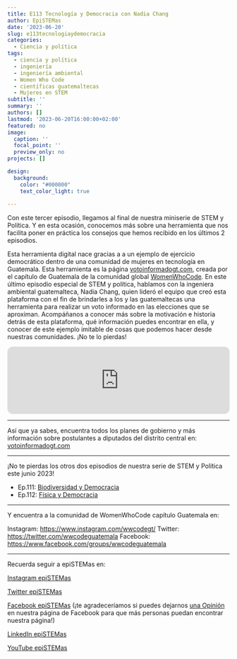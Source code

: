 ```yaml
---
title: E113 Tecnología y Democracia con Nadia Chang
author: EpiSTEMas
date: '2023-06-20'
slug: e113tecnologiaydemocracia
categories:
  - Ciencia y política
tags:
  - ciencia y política
  - ingeniería
  - ingeniería ambiental
  - Women Who Code
  - científicas guatemaltecas
  - Mujeres en STEM
subtitle: ''
summary: ''
authors: []
lastmod: '2023-06-20T16:00:00+02:00'
featured: no
image:
  caption: ''
  focal_point: ''
  preview_only: no
projects: []

design:
  background:
    color: "#000000"
    text_color_light: true
    
---
```


Con este tercer episodio, llegamos al final de nuestra miniserie de STEM y Política. Y en esta ocasión, conocemos más sobre una herramienta que nos facilita poner en práctica los consejos que hemos recibido en los últimos 2 episodios.

Esta herramienta digital nace gracias a a un ejemplo de ejercicio democrático dentro de una comunidad de mujeres en tecnología en Guatemala. Esta herramienta es la página [votoinformadogt.com](https://votoinformadogt.com/), creada por el capítulo de Guatemala de la comunidad global [WomenWhoCode](https://www.womenwhocode.com/guatemala). En este último episodio especial de STEM y política, hablamos con la ingeniera ambiental guatemalteca, Nadia Chang, quien lideró el equipo que creó esta plataforma con el fin de brindarles a los y las guatemaltecas una herramienta para realizar un voto informado en las elecciones que se aproximan. Acompáñanos a conocer más sobre la motivación e historia detrás de esta plataforma, qué información puedes encontrar en ella, y conocer de este ejemplo imitable de cosas que podemos hacer desde nuestras comunidades. ¡No te lo pierdas!

<iframe style="border-radius:12px" src="https://open.spotify.com/embed/show/6lflzlFqQRKjaKiXojsQGV?utm_source=generator&theme=0" width="100%" height="152" frameBorder="0" allowfullscreen="" allow="autoplay; clipboard-write; encrypted-media; fullscreen; picture-in-picture" loading="lazy"></iframe>

- - - - -

Así que ya sabes, encuentra todos los planes de gobierno y más información sobre postulantes a diputados del distrito central en: [votoinformadogt.com](https://votoinformadogt.com/)

- - - - -

¡No te pierdas los otros dos episodios de nuestra serie de STEM y Política este junio 2023!

- Ep.111: [Biodiversidad y Democracia](https://www.epistemas.com/post/e111biodiversidadydemocracia/)
- Ep.112: [Física y Democracia](https://www.epistemas.com/post/e112fisicaydemocracia/) 

- - - - -

Y encuentra a la comunidad de WomenWhoCode capítulo Guatemala en:

Instagram: https://www.instagram.com/wwcodegt/
Twitter: https://twitter.com/wwcodeguatemala
Facebook: https://www.facebook.com/groups/wwcodeguatemala 

- - - - -

Recuerda seguir a epiSTEMas en:

[Instagram epiSTEMas](https://www.instagram.com/epistemas/)  

[Twitter epiSTEMas](https://twitter.com/epiSTEMas_Pod)

[Facebook epiSTEMas](https://www.facebook.com/epiSTEMasPod) (¡te agradeceríamos si puedes dejarnos [una Opinión](https://www.facebook.com/epiSTEMasPod/reviews/) en nuestra página de Facebook para que más personas puedan encontrar nuestra página!)

[LinkedIn epiSTEMas](https://www.linkedin.com/company/epistemas-podcast/)

[YouTube epiSTEMas](https://www.youtube.com/@epistemaspodcast)